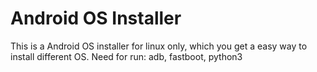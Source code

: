 # Android OS Installer

This is a Android OS installer for linux only, which you get a easy way to install different OS. Need for run: adb, fastboot, python3
